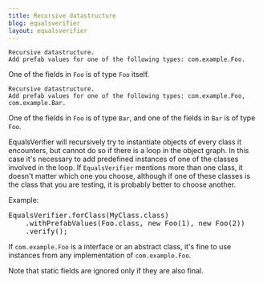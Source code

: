 ```yaml
---
title: Recursive datastructure
blog: equalsverifier
layout: equalsverifier
---
```

    Recursive datastructure.
    Add prefab values for one of the following types: com.example.Foo.

One of the fields in `Foo` is of type `Foo` itself.

    Recursive datastructure.
    Add prefab values for one of the following types: com.example.Foo, com.example.Bar.

One of the fields in `Foo` is of type `Bar`, and one of the fields in `Bar` is of type `Foo`.

EqualsVerifier will recursively try to instantiate objects of every class it encounters, but cannot do so if there is a loop in the object graph. In this case it's necessary to add predefined instances of one of the classes involved in the loop. If `EqualsVerifier` mentions more than one class, it doesn't matter which one you choose, although if one of these classes is the class that you are testing, it is probably better to choose another.

Example:

<pre class="prettyprint">
EqualsVerifier.forClass(MyClass.class)
    .withPrefabValues(Foo.class, new Foo(1), new Foo(2))
    .verify();
</pre>

If `com.example.Foo` is a interface or an abstract class, it's fine to use instances from any implementation of `com.example.Foo`.

Note that static fields are ignored only if they are also final.
